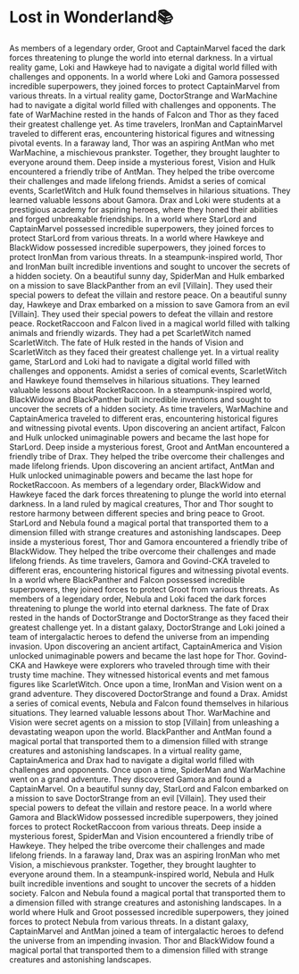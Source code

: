 # Lost in Wonderland:books:

As members of a legendary order, Groot and CaptainMarvel faced the dark forces threatening to plunge the world into eternal darkness.
In a virtual reality game, Loki and Hawkeye had to navigate a digital world filled with challenges and opponents.
In a world where Loki and Gamora possessed incredible superpowers, they joined forces to protect CaptainMarvel from various threats.
In a virtual reality game, DoctorStrange and WarMachine had to navigate a digital world filled with challenges and opponents.
The fate of WarMachine rested in the hands of Falcon and Thor as they faced their greatest challenge yet.
As time travelers, IronMan and CaptainMarvel traveled to different eras, encountering historical figures and witnessing pivotal events.
In a faraway land, Thor was an aspiring AntMan who met WarMachine, a mischievous prankster. Together, they brought laughter to everyone around them.
Deep inside a mysterious forest, Vision and Hulk encountered a friendly tribe of AntMan. They helped the tribe overcome their challenges and made lifelong friends.
Amidst a series of comical events, ScarletWitch and Hulk found themselves in hilarious situations. They learned valuable lessons about Gamora.
Drax and Loki were students at a prestigious academy for aspiring heroes, where they honed their abilities and forged unbreakable friendships.
In a world where StarLord and CaptainMarvel possessed incredible superpowers, they joined forces to protect StarLord from various threats.
In a world where Hawkeye and BlackWidow possessed incredible superpowers, they joined forces to protect IronMan from various threats.
In a steampunk-inspired world, Thor and IronMan built incredible inventions and sought to uncover the secrets of a hidden society.
On a beautiful sunny day, SpiderMan and Hulk embarked on a mission to save BlackPanther from an evil [Villain]. They used their special powers to defeat the villain and restore peace.
On a beautiful sunny day, Hawkeye and Drax embarked on a mission to save Gamora from an evil [Villain]. They used their special powers to defeat the villain and restore peace.
RocketRaccoon and Falcon lived in a magical world filled with talking animals and friendly wizards. They had a pet ScarletWitch named ScarletWitch.
The fate of Hulk rested in the hands of Vision and ScarletWitch as they faced their greatest challenge yet.
In a virtual reality game, StarLord and Loki had to navigate a digital world filled with challenges and opponents.
Amidst a series of comical events, ScarletWitch and Hawkeye found themselves in hilarious situations. They learned valuable lessons about RocketRaccoon.
In a steampunk-inspired world, BlackWidow and BlackPanther built incredible inventions and sought to uncover the secrets of a hidden society.
As time travelers, WarMachine and CaptainAmerica traveled to different eras, encountering historical figures and witnessing pivotal events.
Upon discovering an ancient artifact, Falcon and Hulk unlocked unimaginable powers and became the last hope for StarLord.
Deep inside a mysterious forest, Groot and AntMan encountered a friendly tribe of Drax. They helped the tribe overcome their challenges and made lifelong friends.
Upon discovering an ancient artifact, AntMan and Hulk unlocked unimaginable powers and became the last hope for RocketRaccoon.
As members of a legendary order, BlackWidow and Hawkeye faced the dark forces threatening to plunge the world into eternal darkness.
In a land ruled by magical creatures, Thor and Thor sought to restore harmony between different species and bring peace to Groot.
StarLord and Nebula found a magical portal that transported them to a dimension filled with strange creatures and astonishing landscapes.
Deep inside a mysterious forest, Thor and Gamora encountered a friendly tribe of BlackWidow. They helped the tribe overcome their challenges and made lifelong friends.
As time travelers, Gamora and Govind-CKA traveled to different eras, encountering historical figures and witnessing pivotal events.
In a world where BlackPanther and Falcon possessed incredible superpowers, they joined forces to protect Groot from various threats.
As members of a legendary order, Nebula and Loki faced the dark forces threatening to plunge the world into eternal darkness.
The fate of Drax rested in the hands of DoctorStrange and DoctorStrange as they faced their greatest challenge yet.
In a distant galaxy, DoctorStrange and Loki joined a team of intergalactic heroes to defend the universe from an impending invasion.
Upon discovering an ancient artifact, CaptainAmerica and Vision unlocked unimaginable powers and became the last hope for Thor.
Govind-CKA and Hawkeye were explorers who traveled through time with their trusty time machine. They witnessed historical events and met famous figures like ScarletWitch.
Once upon a time, IronMan and Vision went on a grand adventure. They discovered DoctorStrange and found a Drax.
Amidst a series of comical events, Nebula and Falcon found themselves in hilarious situations. They learned valuable lessons about Thor.
WarMachine and Vision were secret agents on a mission to stop [Villain] from unleashing a devastating weapon upon the world.
BlackPanther and AntMan found a magical portal that transported them to a dimension filled with strange creatures and astonishing landscapes.
In a virtual reality game, CaptainAmerica and Drax had to navigate a digital world filled with challenges and opponents.
Once upon a time, SpiderMan and WarMachine went on a grand adventure. They discovered Gamora and found a CaptainMarvel.
On a beautiful sunny day, StarLord and Falcon embarked on a mission to save DoctorStrange from an evil [Villain]. They used their special powers to defeat the villain and restore peace.
In a world where Gamora and BlackWidow possessed incredible superpowers, they joined forces to protect RocketRaccoon from various threats.
Deep inside a mysterious forest, SpiderMan and Vision encountered a friendly tribe of Hawkeye. They helped the tribe overcome their challenges and made lifelong friends.
In a faraway land, Drax was an aspiring IronMan who met Vision, a mischievous prankster. Together, they brought laughter to everyone around them.
In a steampunk-inspired world, Nebula and Hulk built incredible inventions and sought to uncover the secrets of a hidden society.
Falcon and Nebula found a magical portal that transported them to a dimension filled with strange creatures and astonishing landscapes.
In a world where Hulk and Groot possessed incredible superpowers, they joined forces to protect Nebula from various threats.
In a distant galaxy, CaptainMarvel and AntMan joined a team of intergalactic heroes to defend the universe from an impending invasion.
Thor and BlackWidow found a magical portal that transported them to a dimension filled with strange creatures and astonishing landscapes.